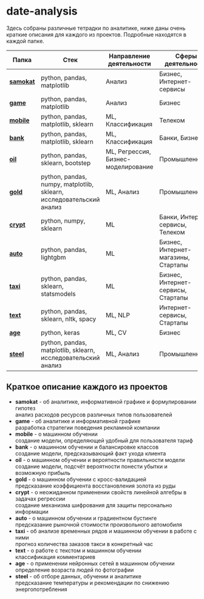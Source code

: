 # date-analysis
Здесь собраны различные тетрадки по аналитике, ниже даны очень краткие описания для каждого из проектов. Подробные находятся в каждой папке.

| Папка       | Стек                                                                 | Направление деятельности | Сферы деятельности    |
|-------------|----------------------------------------------------------------------|--------------------------|-----------------------|
| [**samokat**](https://github.com/teaxolodec/date-analysis/tree/main/samokat) | python, pandas, matplotlib                                           | Анализ | Бизнес, Интернет-сервисы                |
| [**game**](https://github.com/teaxolodec/date-analysis/tree/main/game)    | python, pandas, matplotlib                                           | Анализ | Бизнес                                  |
| [**mobile**](https://github.com/teaxolodec/date-analysis/tree/main/mobile)  | python, pandas, matplotlib, sklearn                                  | ML, Классификация | Телеком                      |
| [**bank**](https://github.com/teaxolodec/date-analysis/tree/main/bank)    | python, pandas, matplotlib, sklearn                                  | ML, Классификация | Банки, Бизнес                |
| [**oil**](https://github.com/teaxolodec/date-analysis/tree/main/oil)     | python, pandas, sklearn, bootstep                                    | ML, Регрессия, Бизнес-моделирование | Промышленность |
| [**gold**](https://github.com/teaxolodec/date-analysis/tree/main/gold)    | python, pandas, numpy, matplotlib, sklearn, исследовательский анализ | ML, Анализ | Промышленность                      |
| [**crypt**](https://github.com/teaxolodec/date-analysis/tree/main/crypt)   | python, numpy, sklearn                                               | ML         | Банки, Интернет-сервисы, Телеком    |
| [**auto**](https://github.com/teaxolodec/date-analysis/tree/main/auto)    | python, pandas, lightgbm                                             | ML         | Бизнес, Интернет-магазины, Стартапы |
| [**taxi**](https://github.com/teaxolodec/date-analysis/tree/main/taxi)    | python, pandas, sklearn, statsmodels                                 | ML         | Бизнес, Интернет-сервисы, Стартапы  |
| [**text**](https://github.com/teaxolodec/date-analysis/tree/main/text)    | python, pandas, sklearn, nltk, spacy                                 | ML, NLP    | Интернет-сервисы, Стартапы          |
| [**age**](https://github.com/teaxolodec/date-analysis/tree/main/age)     | python, keras                                                        | ML, CV     | Бизнес                              |
| [**steel**](https://github.com/teaxolodec/date-analysis/tree/main/steel)   | python, pandas, matplotlib, sklearn, исследовательский анализ        | ML, Анализ | Промышленность                      |


## Краткое описание каждого из проектов

- **samokat** - об аналитике, информативной графике и формулировании гипотез  
  анализ расходов ресурсов различных типов пользователей
- **game** - об аналитике и информативной графике  
  разработка стратегии поведения рекламной компании
- **mobile** - о машинном обучении  
  создание модели, определяющей удобный для пользователя тариф
- **bank** - о машинном обучении и балансировке классов  
  создание модели, предсказывающий факт ухода клиента
- **oil** - о машинном обучении и вероятности правильности модели  
  создание модели, подсчёт вероятности понести убытки и возможную прибыль
- **gold** - о машинном обучении с кросс-валидацией  
  предсказание коэффициента восстановления золота из руды
- **crypt** - о неожиданном применении свойств линейной алгебры в задачах регрессии  
  создание механизма шифрования для защиты персонально информации
- **auto** - о машинном обучении и градиентном бустинге  
  предсказание рыночной стоимости произвольного автомобиля
- **taxi** - об анализе временных рядов и машинном обучении в работе с ними  
  прогноз количества заказов такси в конкретный час
- **text** - о работе с текстом и машинном обучении  
  классификация комментариев
- **age** - о применении нейронных сетей в машинном обучении  
  определение возраста людей по фотографии
- **steel** - об отборе данных, обучении и аналитике  
  предсказание температуры и рекомендации по снижению энергопотребления
